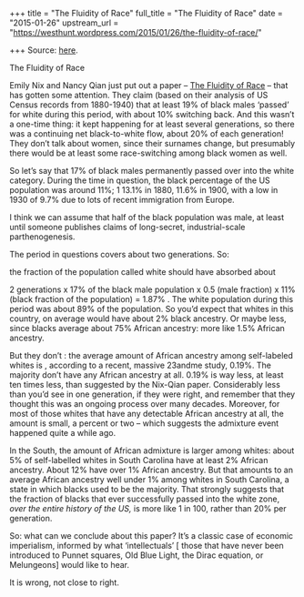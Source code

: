 +++
title = "The Fluidity of Race"
full_title = "The Fluidity of Race"
date = "2015-01-26"
upstream_url = "https://westhunt.wordpress.com/2015/01/26/the-fluidity-of-race/"

+++
Source: [here](https://westhunt.wordpress.com/2015/01/26/the-fluidity-of-race/).

The Fluidity of Race

Emily Nix and Nancy Qian just put out a paper – [The Fluidity of
Race](http://aida.wss.yale.edu/~nq3/NANCYS_Yale_Website/resources/papers/NixQian_20150101.pdf)
– that has gotten some attention. They claim (based on their analysis of
US Census records from 1880-1940) that at least 19% of black males
‘passed’ for white during this period, with about 10% switching back.
And this wasn’t a one-time thing: it kept happening for at least several
generations, so there was a continuing net black-to-white flow, about
20% of each generation! They don’t talk about women, since their
surnames change, but presumably there would be at least some
race-switching among black women as well.

So let’s say that 17% of black males permanently passed over into the
white category. During the time in question, the black percentage of
the US population was around 11%; 1 13.1% in 1880, 11.6% in 1900, with
a low in 1930 of 9.7% due to lots of recent immigration from Europe.

I think we can assume that half of the black population was male, at
least until someone publishes claims of long-secret, industrial-scale
parthenogenesis.

The period in questions covers about two generations. So:

the fraction of the population called white should have absorbed about

2 generations x 17% of the black male population x 0.5 (male fraction) x
11% (black fraction of the population) = 1.87% . The white population
during this period was about 89% of the population.  So you’d expect
that whites in this country, on average would have about 2% black
ancestry. Or maybe less, since blacks average about 75% African
ancestry: more like 1.5% African ancestry.

But they don’t : the average amount of African ancestry among
self-labeled whites is , according to a recent, massive 23andme study,
0.19%. The majority don’t have any African ancestry at all. 0.19% is
way less, at least ten times less, than suggested by the Nix-Qian
paper. Considerably less than you’d see in one generation, if they were
right, and remember that they thought this was an ongoing process over
many decades. Moreover, for most of those whites that have any
detectable African ancestry at all, the amount is small, a percent or
two – which suggests the admixture event happened quite a while ago.

In the South, the amount of African admixture is larger among whites:
about 5% of self-labelled whites in South Carolina have at least 2%
African ancestry. About 12% have over 1% African ancestry. But that
amounts to an average African ancestry well under 1% among whites in
South Carolina, a state in which blacks used to be the majority. That
strongly suggests that the fraction of blacks that ever successfully
passed into the white zone, *over the entire history of the US,* is
more like 1 in 100, rather than 20% per generation.

So: what can we conclude about this paper? It’s a classic case of
economic imperialism, informed by what ‘intellectuals’ \[ those that
have never been introduced to Punnet squares, Old Blue Light, the Dirac
equation, or Melungeons\] would like to hear.

It is wrong, not close to right.



